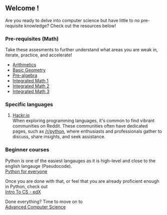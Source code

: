 ## Welcome !
Are you ready to delve into computer science but have little to no pre-requisite knowledge? Check out the resources below!

### Pre-requisites (Math)
Take these assesments to further understand what areas you are weak in, iterate, practice, and accelerate!
- [Arithmetics](https://www.khanacademy.org/math/arithmetic#arithmetic-subject-challenge)
- [Basic Geometry](https://www.khanacademy.org/math/basic-geo#basic-geo-subject-challenge)
- [Pre-algebra](https://www.khanacademy.org/math/pre-algebra#pre-algebra-subject-challenge)
- [Integrated Math 1](https://www.khanacademy.org/math/math1#math1-subject-challenge)
- [Integrated Math 2](https://www.khanacademy.org/math/math2#math2-subject-challenge)
- [Integrated Math 3](https://www.khanacademy.org/math/math3#math3-subject-challenge)


### Specific languages
1. [Hackr.io](https://hackr.io/)  
When exploring programming languages, it's common to find vibrant communities on Reddit. These communities often have dedicated pages, such as [/r/python](https://reddit.com/r/python), where enthusiasts and professionals gather to discuss, share insights, and seek assistance.

### Beginner courses
Python is one of the easiest langauges as it is high-level and close to the english langauge (Pseudocode).  
[Python for everyone](https://www.py4e.com/lessons)  

Once you are done with that, or feel that you are already proficient enough in Python, check out  
 [Intro To CS - edX](https://www.edx.org/course/introduction-to-computer-science-and-programming-7)


Done everything? Time to move on to  
[Advanced Computer Science](../advanced-computer-science/Advanced-CS.md)  
